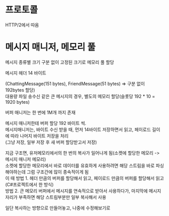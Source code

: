 ﻿# 프로토콜
HTTP/2에서 따옴

# 메시지 매니저, 메모리 풀
메시지 종류별 크기 구분 없이 고정된 크기로 메모리 풀 할당

메시지 헤더 14 바이트

(ChattingMessage(151 bytes), FriendMessage(51 bytes) => 구분 없이 192bytes 할당)  
대용량 파일 송수신 같은 큰 메시지의 경우, 별도의 메모리 할당(슬롯당 192 * 10 = 1920 bytes)  

버퍼 매니저는 한 번에 1M개 까지 존재

메시지 매니저한테 버퍼 할당 192 바이트 씩.  
메시지매니저는, 바이트 수신 받을 때, 먼저 14바이트 저장하면서 읽고, 페이로드 길이에 따라 나머지 바이트 저장을 처리  
(그냥 저장, 일부 저장 후 새 버퍼 할당받고서 저장)  

지금 구조면, 유저메모리에서의 한 번의 복사가 일어나게 됨(소켓에 할당한 메모리 -> 메시지 매니저 메모리)  
소켓에 할당한 메모리에서 바로 데이터를 유효하게 사용하려면 해당 스트림을 바로 파싱해야하는데 그럼 구조간에 많이 종속적이게 됨  
이 때 방법 1. 헤더 만큼의 버퍼를 할당해서 읽고, 페이로드 만큼의 버퍼를 할당해서 읽고(C#프로젝트에서 한 방식)  
방법 2. 큰 메모리 버퍼에서 메시지를 연속적으로 받아서 사용하다가, 마지막에 메시지 자리가 부족하면 해당 스트림부분만 일부 복사해서 사용

일단 복사하는 방향으로 만들어놓고, 나중에 수정해보기로  